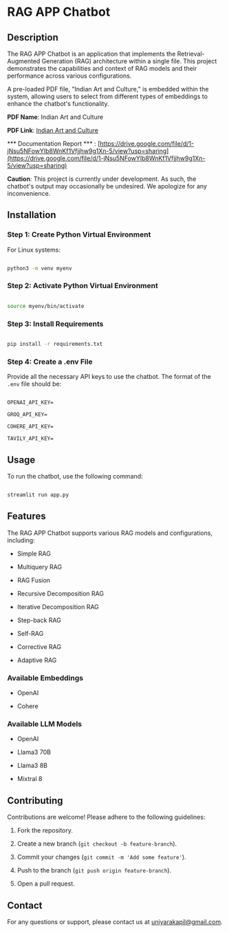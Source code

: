 # RAG APP Chatbot 

 

## Description 

The RAG APP Chatbot is an application that implements the Retrieval-Augmented Generation (RAG) architecture within a single file. This project demonstrates the capabilities and context of RAG models and their performance across various configurations.  

 

A pre-loaded PDF file, "Indian Art and Culture," is embedded within the system, allowing users to select from different types of embeddings to enhance the chatbot's functionality. 

 

**PDF Name**: Indian Art and Culture  

**PDF Link**: [Indian Art and Culture](https://drive.google.com/file/d/1inDvijg906FjxU3oyDoThe5EPXY9BYEW/view?usp=sharing) 


*** Documentation  Report *** : [https://drive.google.com/file/d/1-jNsu5NFowYIb8WnKf1Vfjjhw9g1Xn-5/view?usp=sharing](https://drive.google.com/file/d/1-jNsu5NFowYIb8WnKf1Vfjjhw9g1Xn-5/view?usp=sharing)
 

**Caution**: This project is currently under development. As such, the chatbot's output may occasionally be undesired. We apologize for any inconvenience. 

 

## Installation 

 

### Step 1: Create Python Virtual Environment 

For Linux systems: 

```bash 

python3 -m venv myenv 

``` 

 

### Step 2: Activate Python Virtual Environment 

```bash 

source myenv/bin/activate 

``` 

 

### Step 3: Install Requirements 

```bash 

pip install -r requirements.txt 

``` 

 

### Step 4: Create a .env File 

Provide all the necessary API keys to use the chatbot. The format of the `.env` file should be: 

``` 

OPENAI_API_KEY= 

GROQ_API_KEY= 

COHERE_API_KEY= 

TAVILY_API_KEY= 

``` 

 

## Usage 

To run the chatbot, use the following command: 

```bash 

streamlit run app.py 

``` 

 

## Features 

The RAG APP Chatbot supports various RAG models and configurations, including: 

 

- Simple RAG 

- Multiquery RAG 

- RAG Fusion 

- Recursive Decomposition RAG 

- Iterative Decomposition RAG 

- Step-back RAG 

- Self-RAG 

- Corrective RAG 

- Adaptive RAG 

 

### Available Embeddings 

- OpenAI 

- Cohere 

 

### Available LLM Models 

- OpenAI 

- Llama3 70B 

- Llama3 8B 

- Mixtral 8 

 

## Contributing 

Contributions are welcome! Please adhere to the following guidelines: 

 

1. Fork the repository. 

2. Create a new branch (`git checkout -b feature-branch`). 

3. Commit your changes (`git commit -m 'Add some feature'`). 

4. Push to the branch (`git push origin feature-branch`). 

5. Open a pull request. 

 

 

## Contact 

For any questions or support, please contact us at [uniyarakapil@gmail.com](uniyarakapil@gmail.com). 

 
